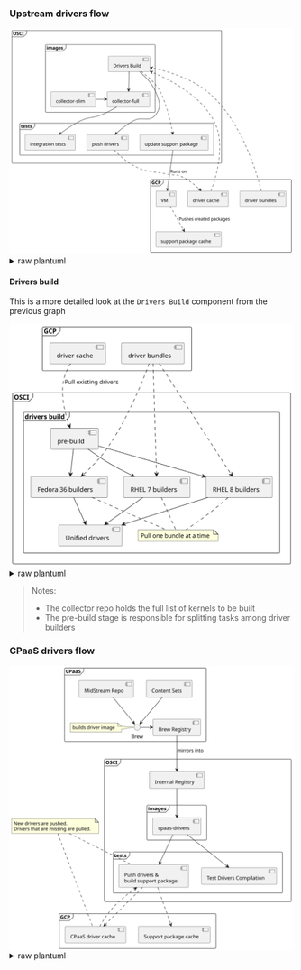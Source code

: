### Upstream drivers flow

<img src="./imgs/driver-flow.svg">

<details>
<summary>raw plantuml</summary>

```
@startuml

frame "GCP" {
    component [driver cache] as dcache
    component [driver bundles] as dbundles
    component VM
    component [support package cache] as supacache

    VM -.> supacache: Pushes created packages
}

frame OSCI {
    frame images {
        component [Drivers Build] as dbuild

        dbundles ..> dbuild
        [collector-slim] -> [collector-full]
        dbuild --> [collector-full]
    }

    frame tests {
        component [integration tests] as its
        component [push drivers] as dpush
        component [update support package] as updatesupa

        [collector-full] --> its
        dbuild --> dpush
        dpush ..> dcache
        dcache ..> dbuild
        dbuild ..> updatesupa
        updatesupa --> VM : Runs on
    }
}
@enduml
```
</details>


#### Drivers build
This is a more detailed look at the `Drivers Build` component from the previous graph

<img src="./imgs/driver-build.svg">

<details>
<summary>raw plantuml</summary>

```
@startuml

frame "GCP" {
    component [driver cache] as dcache
    component [driver bundles] as dbundles
}

frame OSCI {
    frame "drivers build" {
        component [RHEL 7 builders] as rhel7
        component [RHEL 8 builders] as rhel8
        component [Fedora 36 builders] as fc36
        component [Unified drivers] as unified

        note as pullnote
            Pull one bundle at a time
        end note

        dcache -.> [pre-build] : Pull existing drivers
        [pre-build] --> rhel7
        [pre-build] --> rhel8
        [pre-build] --> fc36
        dbundles ..> rhel7
        dbundles ..> rhel8
        dbundles ..> fc36
        rhel7 --> unified
        rhel8 --> unified
        fc36 --> unified

        rhel7 .. pullnote
        rhel8 .. pullnote
        fc36 .. pullnote
    }
}
@enduml
```
</details>

> Notes:
>
> - The collector repo holds the full list of kernels to be built
> - The pre-build stage is responsible for splitting tasks among driver builders

### CPaaS drivers flow

<img align="center" src="./imgs/cpaas-driver.svg">

<details>
<summary>raw plantuml</summary>

```
@startuml

frame "GCP" {
    component [CPaaS driver cache] as dcache
    component [Support package cache] as supabucket
}

frame "CPaaS" {
    component [Brew Registry] as brewreg

    [Content Sets] --> Brew
    [MidStream Repo] --> Brew
    Brew -> brewreg

    note left of Brew: builds driver image
}

frame "OSCI" {
    component [Internal Registry] as oscireg

    frame images {
        component [cpaas-drivers] as cpaasdrivers
    }

    frame tests {
        component [Push drivers &\nbuild support package] as buildandsupa
        component [Test Drivers Compilation] as dtests
    }

    brewreg --> oscireg: mirrors into
    oscireg --> cpaasdrivers
    cpaasdrivers --> buildandsupa
    dcache ..> buildandsupa
    buildandsupa ..> dcache
    buildandsupa ..> supabucket
    cpaasdrivers --> dtests
}

note as driverpushpull
    New drivers are pushed.
    Drivers that are missing are pulled.
end note

driverpushpull .. buildandsupa
driverpushpull .. dcache
@enduml
```
</details>

